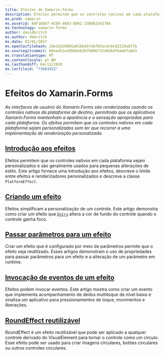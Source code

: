 ```yaml
---
title: Efeitos do Xamarin.Forms
description: Efeitos permitem que os controles nativos em cada plataforma sejam personalizados sem precisar recorrer a uma implementação de renderizador personalizado.
ms.prod: xamarin
ms.assetid: 8AF168A7-4CD9-4603-B961-15B8B1543784
ms.technology: xamarin-forms
author: davidbritch
ms.author: dabritch
ms.date: 03/01/2017
ms.openlocfilehash: 2de1d1dd065a01bb457ebf03acdc0c01529abf7b
ms.sourcegitcommit: b0ea451e18504e6267b896732dd26df64ddfa843
ms.translationtype: MT
ms.contentlocale: pt-BR
ms.lasthandoff: 04/13/2020
ms.locfileid: "73083832"
---
```

# <a name="xamarinforms-effects"></a>Efeitos do Xamarin.Forms

_As interfaces de usuário do Xamarin.Forms são renderizadas usando os controles nativos da plataforma de destino, permitindo que os aplicativos Xamarin.Forms mantenham a aparência e a sensação apropriadas para cada plataforma. Os efeitos permitem que os controles nativos em cada plataforma sejam personalizados sem ter que recorrer a uma implementação de renderização personalizada._

## <a name="introduction-to-effects"></a>[Introdução aos efeitos](introduction.md)

Efeitos permitem que os controles nativos em cada plataforma sejam personalizados e são geralmente usados para pequenas alterações de estilo. Este artigo fornece uma introdução aos efeitos, descreve o limite entre efeitos e renderizadores personalizados e descreve a classe `PlatformEffect`.

## <a name="creating-an-effect"></a>[Criando um efeito](creating.md)

Efeitos simplificam a personalização de um controle. Este artigo demonstra como criar um efeito que [`Entry`](xref:Xamarin.Forms.Entry) altera a cor de fundo do controle quando o controle ganha foco.

## <a name="passing-parameters-to-an-effect"></a>[Passar parâmetros para um efeito](passing-parameters/index.md)

Criar um efeito que é configurado por meio de parâmetros permite que o efeito seja reutilizado. Esses artigos demonstram o uso de propriedades para passar parâmetros para um efeito e a alteração de um parâmetro em runtime.

## <a name="invoking-events-from-an-effect"></a>[Invocação de eventos de um efeito](touch-tracking.md)

Efeitos podem invocar eventos. Este artigo mostra como criar um evento que implementa acompanhamento de dedos multitoque de nível baixo e sinaliza um aplicativo para pressionamentos de toque, movimentos e liberações.

## <a name="reusable-roundeffect"></a>[RoundEffect reutilizável](reusable-roundeffect.md)

RoundEffect é um efeito reutilizável que pode ser aplicado a qualquer controle derivado do VisualElement para tornar o controle como um círculo. Esse efeito pode ser usado para criar imagens circulares, botões circulares ou outros controles circulares.
